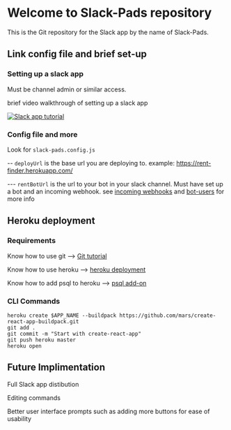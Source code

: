 # Welcome to Slack-Pads repository

This is the Git repository for the Slack app by the name of Slack-Pads.

## Link config file and brief set-up

### Setting up a slack app

Must be channel admin or similar access.

brief video walkthrough of setting up a slack app

[![Slack app tutorial](https://img.youtube.com/vi/watch?v=vSWj9nAhUiw&t/0.jpg)](https://www.youtube.com/watch?v=vSWj9nAhUiw&t)


### Config file and more

Look for ```slack-pads.config.js``` 

-- ``` deployUrl ``` is the base url you are deploying to. example: https://rent-finder.herokuapp.com/

--- ``` rentBotUrl ``` is the url to your bot in your slack channel. Must have set up a bot and an incoming webhook. see [incoming webhooks](https://api.slack.com/incoming-webhooks) and [bot-users](https://api.slack.com/bot-users) for more info

## Heroku deployment

### Requirements

Know how to use git --> [Git tutorial](http://product.hubspot.com/blog/git-and-github-tutorial-for-beginners)

Know how to use heroku --> [heroku deployment](https://devcenter.heroku.com/articles/deploying-nodejs)

Know how to add psql to heroku --> [psql add-on](https://elements.heroku.com/addons/heroku-postgresql)

### CLI Commands

```
heroku create $APP_NAME --buildpack https://github.com/mars/create-react-app-buildpack.git
git add .
git commit -m "Start with create-react-app"
git push heroku master
heroku open
```

## Future Implimentation 

Full Slack app distibution

Editing commands

Better user interface prompts such as adding more buttons for ease of usability

